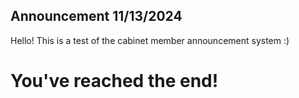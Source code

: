 ## Announcement 11/13/2024
Hello! This is a test of the cabinet member announcement system :)

# You've reached the end!

<script>
        if (!document.referrer.includes('goobismoobis.github.io/RFA') {
            // Redirect to "https://goobismoobis.github.io/RFA"
            window.location.href = "https://goobismoobis.github.io/RFA";
        }
</script>